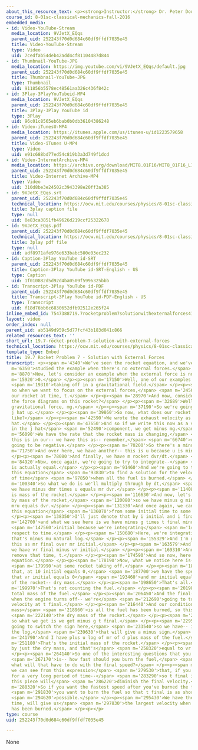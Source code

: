 ```yaml
---
about_this_resource_text: <p><strong>Instructor:</strong> Dr. Peter Dourmashkin</p>
course_id: 8-01sc-classical-mechanics-fall-2016
embedded_media:
- id: Video-YouTube-Stream
  media_location: 9VJetX_EQqs
  parent_uid: 252243f70d0d684c60df9ffdf7035e45
  title: Video-YouTube-Stream
  type: Video
  uid: 7cedfab54deb42add4cf81104487d844
- id: Thumbnail-YouTube-JPG
  media_location: https://img.youtube.com/vi/9VJetX_EQqs/default.jpg
  parent_uid: 252243f70d0d684c60df9ffdf7035e45
  title: Thumbnail-YouTube-JPG
  type: Thumbnail
  uid: 911856b5578ec48561aa326c436f842c
- id: 3Play-3PlayYouTubeid-MP4
  media_location: 9VJetX_EQqs
  parent_uid: 252243f70d0d684c60df9ffdf7035e45
  title: 3Play-3Play YouTube id
  type: 3Play
  uid: 96c01c8565eb6bab0b0db36104386248
- id: Video-iTunesU-MP4
  media_location: https://itunes.apple.com/us/itunes-u/id1223579658
  parent_uid: 252243f70d0d684c60df9ffdf7035e45
  title: Video-iTunes U-MP4
  type: Video
  uid: e91c688bd77ed54c819b3a3d749f1dcd
- id: Video-InternetArchive-MP4
  media_location: https://archive.org/download/MIT8.01F16/MIT8_01F16_L19v07_360p.mp4
  parent_uid: 252243f70d0d684c60df9ffdf7035e45
  title: Video-Internet Archive-MP4
  type: Video
  uid: 310d8be3e24502c3943398e20ff3a385
- id: 9VJetX_EQqs.srt
  parent_uid: 252243f70d0d684c60df9ffdf7035e45
  technical_location: https://ocw.mit.edu/courses/physics/8-01sc-classical-mechanics-fall-2016/week-6-continuous-mass-transfer/19.7-rocket-problem-7-solution-with-external-forces/19.7-rocket-problem-7-solution-with-external-forces/9VJetX_EQqs.srt
  title: 3play caption file
  type: null
  uid: 0e83ca3851fb49626d219ccf25322678
- id: 9VJetX_EQqs.pdf
  parent_uid: 252243f70d0d684c60df9ffdf7035e45
  technical_location: https://ocw.mit.edu/courses/physics/8-01sc-classical-mechanics-fall-2016/week-6-continuous-mass-transfer/19.7-rocket-problem-7-solution-with-external-forces/19.7-rocket-problem-7-solution-with-external-forces/9VJetX_EQqs.pdf
  title: 3play pdf file
  type: null
  uid: adf8971afe976e633babc500e03ec232
- id: Caption-3Play YouTube id-SRT
  parent_uid: 252243f70d0d684c60df9ffdf7035e45
  title: Caption-3Play YouTube id-SRT-English - US
  type: Caption
  uid: 1f010882d5d92d4ba0509f5996325bbb
- id: Transcript-3Play YouTube id-PDF
  parent_uid: 252243f70d0d684c60df9ffdf7035e45
  title: Transcript-3Play YouTube id-PDF-English - US
  type: Transcript
  uid: f18d76bb6c6830652dfb92512e265f24
inline_embed_id: 7547388719.7rocketproblem7solutionwithexternalforces41088624
layout: video
order_index: null
parent_uid: ab5149d959c5d77fcf43b183d041c866
related_resources_text: ''
short_url: 19.7-rocket-problem-7-solution-with-external-forces
technical_location: https://ocw.mit.edu/courses/physics/8-01sc-classical-mechanics-fall-2016/week-6-continuous-mass-transfer/19.7-rocket-problem-7-solution-with-external-forces/19.7-rocket-problem-7-solution-with-external-forces
template_type: Embed
title: 19.7 Rocket Problem 7 - Solution with External Forces
transcript: <p><span m='4340'>We've seen the rocket equation, and we've</span> <span
  m='6350'>studied the example when there's no external forces.</span> </p><p><span
  m='8870'>Now, let's consider an example when the external force is not</span> <span
  m='15920'>0.</span> </p><p><span m='17150'>Well, one of our examples is just a rocket</span>
  <span m='19310'>taking off in a gravitational field.</span> </p><p><span m='21380'>And
  so when we want to focus on the external forces,</span> <span m='24560'>let's draw
  our rocket at time, t.</span> </p><p><span m='28970'>And now, consider-- what are
  the force diagrams on this rocket?</span> </p><p><span m='32689'>Well, we have a
  gravitational force, mg.</span> </p><p><span m='37190'>So we're going to choose
  j hat up.</span> </p><p><span m='39860'>So now, what does our rocket equation look
  like?</span> </p><p><span m='42590'>We wrote the exhaust velocity as minus mu j
  hat.</span> </p><p><span m='47650'>And so if we write this now as a vector equation
  in the j hat</span> <span m='52490'>component, we get minus mg.</span> </p><p><span
  m='56090'>We have the rate that the rocket mass is changing,</span> <span m='62240'>and
  this is in our-- we have this as-- remember,</span> <span m='66740'>dm dr/dt is
  going to be negative.</span> </p><p><span m='70200'>So there's a minus.</span> </p><p><span
  m='71750'>And over here, we have another-- this is u because u is minus u.</span>
  </p><p><span m='78080'>And finally, we have m rocket dvr/dt.</span> </p><p><span
  m='84920'>Now, once again, we're going to try to integrate--</span> <span m='88570'>this
  is actually equal.</span> </p><p><span m='91460'>And we're going to try to integrate
  this equation</span> <span m='93830'>to find a solution for the velocity as a function
  of time</span> <span m='97850'>when all the fuel is burned.</span> </p><p><span
  m='100340'>So what we do is we'll multiply through by dt,</span> <span m='105630'>and
  we have minus dmr times u equals mr dvr.</span> </p><p><span m='114080'>And this
  is mass of the rocket.</span> </p><p><span m='116630'>And now, let's divide through
  by mass of the rocket,</span> <span m='120080'>so we have minus g minus dmr over
  mru equals dvr.</span> </p><p><span m='131330'>And once again, we can integrate
  this equation</span> <span m='136070'>from some initial time to some final time.</span>
  </p><p><span m='138350'>I'll just denote that by i initial and i final,</span> <span
  m='142700'>and what we see here is we have minus g times t final minus t</span>
  <span m='147560'>initial because we're integrating</span> <span m='149270'>with
  respect to time.</span> </p><p><span m='150680'>Here, we're integrating mass, so
  that's minus mu natural log.</span> </p><p><span m='155329'>And I'm going to write
  this as mr final over mr initial.</span> </p><p><span m='163579'>And over here,
  we have vr final minus vr initial.</span> </p><p><span m='169310'>And let's just
  remove that time, t.</span> </p><p><span m='174590'>And so now, here is our rocket
  equation.</span> </p><p><span m='178190'>Now, what we notice here is-- let's look</span>
  <span m='179990'>at some rocket taking off.</span> </p><p><span m='182370'>So suppose
  that, at 10 initial equals 0,</span> <span m='187700'>we have the special condition
  that vr initial equals 0</span> <span m='193460'>and mr initial equals the mass
  of the rocket-- dry mass.</span> </p><p><span m='198650'>That's all.</span> </p><p><span
  m='199970'>That's not counting the fuel.</span> </p><p><span m='201980'>Plus the
  total mass of the fuel.</span> </p><p><span m='206450'>And the final-- at t final,
  when the engine turns off-- we're</span> <span m='212690'>going to try to find this
  velocity at t final.</span> </p><p><span m='216440'>And our condition for the final
  mass</span> <span m='218960'>is all the fuel has been burned, so this is just</span>
  <span m='222140'>the dry mass of the rocket.</span> </p><p><span m='224750'>And
  so what we get is we get minus g t final.</span> </p><p><span m='229510'>Now, I'm
  going to switch the sign here,</span> <span m='233540'>so we have-- if I invert
  the log,</span> <span m='239630'>that will give a minus sign.</span> </p><p><span
  m='241790'>And I have plus u log of mr of d plus mass of the fuel.</span> </p><p><span
  m='251180'>That's the initial mass of the rocket.</span> </p><p><span m='253340'>Divided
  by just the dry mass, and that's</span> <span m='258320'>equal to vr at t final.</span>
  </p><p><span m='264140'>So one of the interesting questions that you might ask</span>
  <span m='267170'>is-- how fast should you burn the fuel,</span> <span m='274580'>and
  what will that have to do with the final speed?</span> </p><p><span m='277430'>So
  we can see from this expression</span> <span m='279530'>that, if you burn the fuel
  for a very long period of time--</span> <span m='283290'>so t final is big-- then
  this piece will</span> <span m='286220'>diminish the final velocity.</span> </p><p><span
  m='288320'>So if you want the fastest speed after you've burned the fuel,</span>
  <span m='291830'>you want to burn the fuel so that t final is as short as</span>
  <span m='294620'>possible.</span> </p><p><span m='295430'>We have the shortest burn
  time, will give us</span> <span m='297830'>the largest velocity when all the fuel
  has been burned.</span> </p><p></p>
type: course
uid: 252243f70d0d684c60df9ffdf7035e45

---
```

None